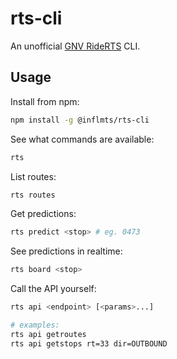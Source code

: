 # rts-cli

An unofficial [GNV RideRTS](https://riderts.app) CLI.

## Usage

Install from npm:

```sh
npm install -g @inflmts/rts-cli
```

See what commands are available:

```sh
rts
```

List routes:

```sh
rts routes
```

Get predictions:

```sh
rts predict <stop> # eg. 0473
```

See predictions in realtime:

```sh
rts board <stop>
```

Call the API yourself:

```sh
rts api <endpoint> [<params>...]

# examples:
rts api getroutes
rts api getstops rt=33 dir=OUTBOUND
```
